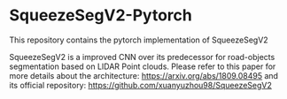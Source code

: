 # SqueezeSegV2-Pytorch

This repository contains the pytorch implementation of SqueezeSegV2

SqueezeSegV2 is a improved CNN over its predecessor for road-objects segmentation based on LIDAR Point clouds. Please refer to this paper for more details about the architecture: https://arxiv.org/abs/1809.08495 and its official repository: https://github.com/xuanyuzhou98/SqueezeSegV2
